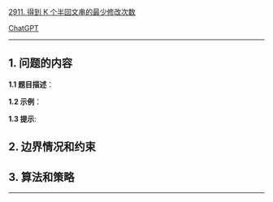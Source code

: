 [2911. 得到 K 个半回文串的最少修改次数](https://leetcode.cn/problems/minimum-changes-to-make-k-semi-palindromes)

[ChatGPT](chat.openai.com)

---

## 1. 问题的内容
**1.1 题目描述**：

**1.2 示例**：

**1.3 提示**:

## 2. 边界情况和约束


## 3. 算法和策略

---

